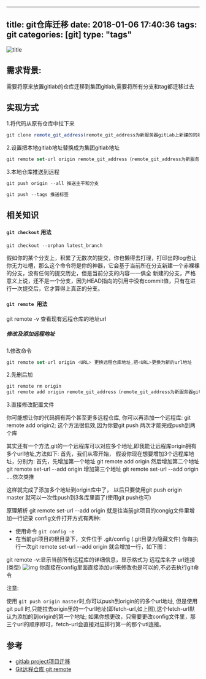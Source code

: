
---
title: git仓库迁移
date: 2018-01-06 17:40:36
tags: git
categories: [git]
type: "tags"
---
![title](http://static.open-open.com/lib/uploadImg/20141015/20141015084602_745.png)
## 需求背景:
需要将原来放置gitlab的仓库迁移到集团gitlab,需要将所有分支和tag都迁移过去

<!--more-->

## 实现方式

1.将代码从原有仓库中拉下来
```js
git clone remote_git_address(remote_git_address为新服务器gitLab上新建的同名项目地址)

```
2.设置把本地gitlab地址替换成为集团gitlab地址
```js
git remote set-url origin remote_git_address（remote_git_address为新服务器gitLab上新建的同名项目地址）

```

3.本地仓库推送到远程
```js
git push origin --all 推送主干和分支

git push --tags 推送标签
```

## 相关知识

#### `git checkout` 用法
```js
git checkout --orphan latest_branch
```
假如你的某个分支上，积累了无数次的提交，你也懒得去打理，打印出的log也让你无力吐槽，那么这个命令将是你的神器，它会基于当前所在分支新建一个赤裸裸的分支，没有任何的提交历史，但是当前分支的内容一一俱全
新建的分支，严格意义上说，还不是一个分支，因为HEAD指向的引用中没有commit值，只有在进行一次提交后，它才算得上真正的分支。

#### `git remote `用法

git remote -v 查看现有远程仓库的地址url

##### 修改及添加远程地址

1.修改命令
```js
git remote set-url origin <URL> 更换远程仓库地址,把<URL>更换为新的url地址
```

2.先删后加
```js
git remote rm origin
git remote add origin remote_git_address（remote_git_address为新服务器gitLab上新建的同名项目地址）
```

3.直接修改配置文件

你可能想让你的代码拥有两个甚至更多远程仓库,
你可以再添加一个远程库: git remote add origin2; 这个方法很低效,因为你要git push 两次才能完成push到两个库

其实还有一个方法,git的一个远程库可以对应多个地址,即我能让远程库origin拥有多个url地址,方法如下:
首先，我们从零开始， 
假设你现在想要增加3个远程库地址，分别为:
<url1> 
<url2> 
<url3> 
首先，先增加第一个地址 git remote add origin <url1> 
然后增加第二个地址 git remote set-url --add origin <url2> 
增加第三个地址 git remote set-url --add origin <url3> 
….依次类推

这样就完成了添加多个地址到origin库中了， 
以后只要使用git push origin master 就可以一次性push到3各库里面了(使用git push也可)

原理解析
git remote set-url --add origin 就是往当前git项目的congig文件里增加一行记录
config文件打开方式有两种:
- 使用命令 `git config -e`
- 在当前git项目的根目录下，文件位于 .git/config (.git目录为隐藏文件)
你每执行一次git remote set-url --add origin 就会增加一行，如下图：

git remote -v:显示当前所有远程库的详细信息，显示格式为 远程库名字 url连接(类型)
![img](http://static.oschina.net/uploads/space/2014/0807/173051_96yi_574576.jpg)
你直接在config里面直接添加url来修改也是可以的,不必去执行git命令

注意:

使用 `git push origin master`时,你可以push到origin的的多个url地址,
但是使用git pull 时,只能拉去origin里的一个url地址(即fetch-url,如上图),这个fetch-url默认为添加的到origin的第一个地址;
如果你想更改，只需要更改config文件里，那三个url的顺序即可，fetch-url会直接对应排行第一的那个utl连接。

## 参考

- [gitlab project项目迁移](http://blog.csdn.net/lcyaiym/article/details/77678467)
- [Git远程仓库 git remote](http://blog.csdn.net/s0228g0228/article/details/45368155)